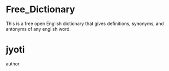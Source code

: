 # Free_Dictionary
This is a free open English dictionary that gives definitions, synonyms, and antonyms of any english word.

# jyoti
   author 